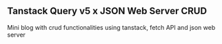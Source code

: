 ## Tanstack Query v5 x JSON Web Server CRUD

Mini blog with crud functionalities using tanstack, fetch API and json web server
